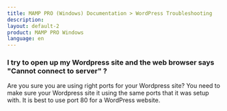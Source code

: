 ```yaml
---
title: MAMP PRO (Windows) Documentation > WordPress Troubleshooting
description: 
layout: default-2
product: MAMP PRO Windows
language: en
---
```


### I try to open up my Wordpress site and the web browser says "Cannot connect to server" ?

Are you sure you are using right ports for your Wordpress site? You need to make sure your Wordpress site it using the same ports that it was setup with. It is best to use port 80 for a WordPress website.
